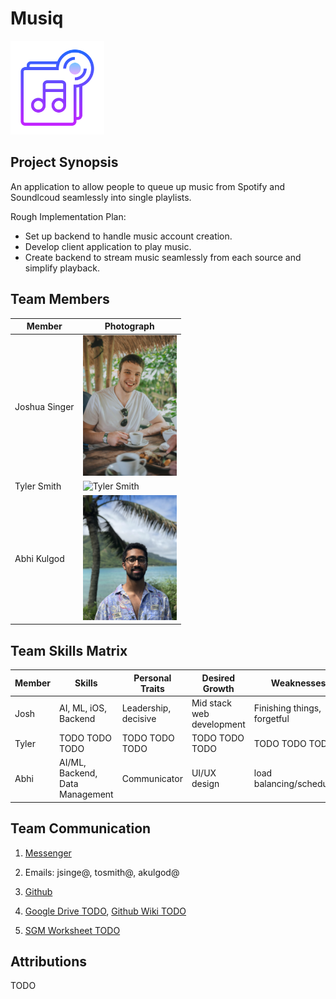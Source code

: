 # Musiq

<img src="images/logo.png" width="150">


## Project Synopsis
An application to allow people to queue up music from Spotify and Soundlcoud seamlessly into single playlists.

Rough Implementation Plan:
- Set up backend to handle music account creation.
- Develop client application to play music.
- Create backend to stream music seamlessly from each source and simplify playback.


## Team Members

Member | Photograph
--- | ---
Joshua Singer | <img src="images/josh.jpg" alt="Josh Singer" title="Josh Singer" width="150">
Tyler Smith | <img src="images/TODO.png" alt="Tyler Smith" title="Tyler Smith" width="150">
Abhi Kulgod | <img src="images/abhi.jpg" alt="Abhi Kulgod" title="Abhi Kulgod" width="150">

## Team Skills Matrix
Member | Skills | Personal Traits | Desired Growth | Weaknesses
--- | --- | --- | --- | ---
Josh | AI, ML, iOS, Backend | Leadership, decisive | Mid stack web development | Finishing things, forgetful
Tyler | TODO TODO TODO| TODO TODO TODO | TODO TODO TODO | TODO TODO TODO
Abhi | AI/ML, Backend, Data Management| Communicator | UI/UX design | load balancing/scheduling 

## Team Communication
1. [Messenger](https://messenger.com)
   
2. Emails: jsinge@, tosmith@, akulgod@

3. [Github](https://github.com/orgs/StanfordCS194/Team-4/)

4. [Google Drive TODO](TODO), [Github Wiki TODO](TODO)

5. [SGM Worksheet TODO](TODO)

## Attributions
TODO
